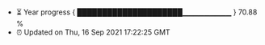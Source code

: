 - ⏳ Year progress { █████████████████████▁▁▁▁▁▁▁▁▁ } 70.88 %
- ⏰ Updated on Thu, 16 Sep 2021 17:22:25 GMT

